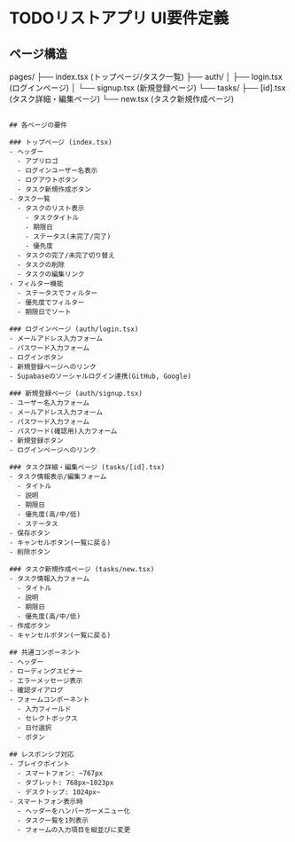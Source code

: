 # TODOリストアプリ UI要件定義

## ページ構造 
pages/
├── index.tsx (トップページ/タスク一覧)
├── auth/
│ ├── login.tsx (ログインページ)
│ └── signup.tsx (新規登録ページ)
└── tasks/
├── [id].tsx (タスク詳細・編集ページ)
└── new.tsx (タスク新規作成ページ)
```

## 各ページの要件

### トップページ (index.tsx)
- ヘッダー
  - アプリロゴ
  - ログインユーザー名表示
  - ログアウトボタン
  - タスク新規作成ボタン
- タスク一覧
  - タスクのリスト表示
    - タスクタイトル
    - 期限日
    - ステータス(未完了/完了)
    - 優先度
  - タスクの完了/未完了切り替え
  - タスクの削除
  - タスクの編集リンク
- フィルター機能
  - ステータスでフィルター
  - 優先度でフィルター
  - 期限日でソート

### ログインページ (auth/login.tsx)
- メールアドレス入力フォーム
- パスワード入力フォーム
- ログインボタン
- 新規登録ページへのリンク
- Supabaseのソーシャルログイン連携(GitHub, Google)

### 新規登録ページ (auth/signup.tsx)
- ユーザー名入力フォーム
- メールアドレス入力フォーム
- パスワード入力フォーム
- パスワード(確認用)入力フォーム
- 新規登録ボタン
- ログインページへのリンク

### タスク詳細・編集ページ (tasks/[id].tsx)
- タスク情報表示/編集フォーム
  - タイトル
  - 説明
  - 期限日
  - 優先度(高/中/低)
  - ステータス
- 保存ボタン
- キャンセルボタン(一覧に戻る)
- 削除ボタン

### タスク新規作成ページ (tasks/new.tsx)
- タスク情報入力フォーム
  - タイトル
  - 説明
  - 期限日
  - 優先度(高/中/低)
- 作成ボタン
- キャンセルボタン(一覧に戻る)

## 共通コンポーネント
- ヘッダー
- ローディングスピナー
- エラーメッセージ表示
- 確認ダイアログ
- フォームコンポーネント
  - 入力フィールド
  - セレクトボックス
  - 日付選択
  - ボタン

## レスポンシブ対応
- ブレイクポイント
  - スマートフォン: ~767px
  - タブレット: 768px~1023px
  - デスクトップ: 1024px~
- スマートフォン表示時
  - ヘッダーをハンバーガーメニュー化
  - タスク一覧を1列表示
  - フォームの入力項目を縦並びに変更